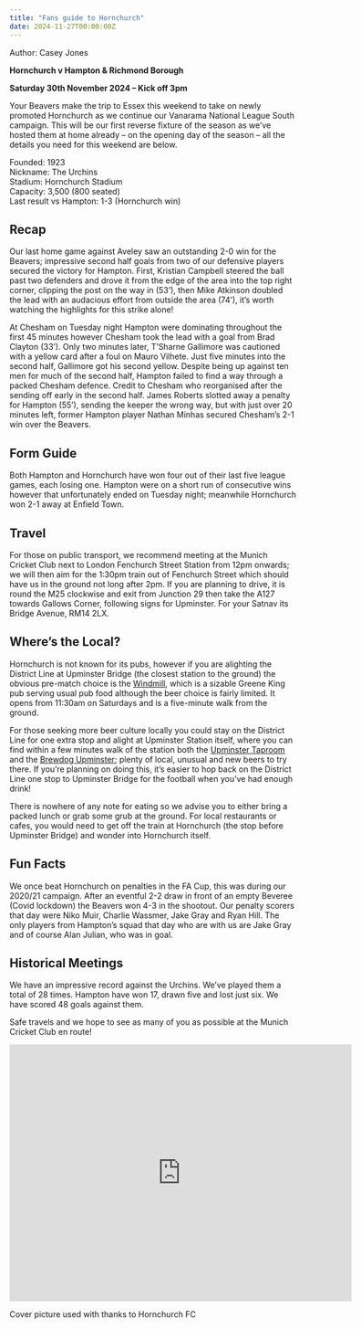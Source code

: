 ```yaml
---
title: "Fans guide to Hornchurch"
date: 2024-11-27T00:00:00Z
---
```


Author: Casey Jones

**Hornchurch v Hampton & Richmond Borough**

**Saturday 30th November 2024 – Kick off 3pm**

Your Beavers make the trip to Essex this weekend to take on newly promoted Hornchurch as we continue our Vanarama National League South campaign.  This will be our first reverse fixture of the season as we’ve hosted them at home already – on the opening day of the season – all the details you need for this weekend are below.

Founded: 1923 <br>
Nickname: The Urchins<br>
Stadium: Hornchurch Stadium<br>
Capacity: 3,500 (800 seated)<br>
Last result vs Hampton: 1-3 (Hornchurch win)

## Recap
Our last home game against Aveley saw an outstanding 2-0 win for the Beavers; impressive second half goals from two of our defensive players secured the victory for Hampton. First, Kristian Campbell steered the ball past two defenders and drove it from the edge of the area into the top right corner, clipping the post on the way in (53’), then Mike Atkinson doubled the lead with an audacious effort from outside the area (74’), it’s worth watching the highlights for this strike alone!

At Chesham on Tuesday night Hampton were dominating throughout the first 45 minutes however Chesham took the lead with a goal from Brad Clayton (33’). Only two minutes later, T’Sharne Gallimore was cautioned with a yellow card after a foul on Mauro Vilhete. Just five minutes into the second half, Gallimore got his second yellow. Despite being up against ten men for much of the second half, Hampton failed to find a way through a packed Chesham defence. Credit to Chesham who reorganised after the sending off early in the second half. James Roberts slotted away a penalty for Hampton (55’), sending the keeper the wrong way, but with just over 20 minutes left, former Hampton player Nathan Minhas secured Chesham’s 2-1 win over the Beavers.

## Form Guide
Both Hampton and Hornchurch have won four out of their last five league games, each losing one.  Hampton were on a short run of consecutive wins however that unfortunately ended on Tuesday night; meanwhile Hornchurch won 2-1 away at Enfield Town.

## Travel
For those on public transport, we recommend meeting at the Munich Cricket Club next to London Fenchurch Street Station from 12pm onwards; we will then aim for the 1:30pm train out of Fenchurch Street which should have us in the ground not long after 2pm.  If you are planning to drive, it is round the M25 clockwise and exit from Junction 29 then take the A127 towards Gallows Corner, following signs for Upminster.  For your Satnav its Bridge Avenue, RM14 2LX.

## Where’s the Local?
Hornchurch is not known for its pubs, however if you are alighting the District Line at Upminster Bridge (the closest station to the ground) the obvious pre-match choice is the [Windmill](https://www.greeneking.co.uk/pubs/essex/windmill), which is a sizable Greene King pub serving usual pub food although the beer choice is fairly limited. It opens from 11:30am on Saturdays and is a five-minute walk from the ground.

For those seeking more beer culture locally you could stay on the District Line for one extra stop and alight at Upminster Station itself, where you can find within a few minutes walk of the station both the [Upminster Taproom](https://www.facebook.com/upminstertaproom/?locale=en_GB) and the [Brewdog Upminster](https://drink.brewdog.com/uk/upminster); plenty of local, unusual and new beers to try there. If you’re planning on doing this, it’s easier to hop back on the District Line one stop to Upminster Bridge for the football when you’ve had enough drink!

There is nowhere of any note for eating so we advise you to either bring a packed lunch or grab some grub at the ground. For local restaurants or cafes, you would need to get off the train at Hornchurch (the stop before Upminster Bridge) and wonder into Hornchurch itself.

## Fun Facts
We once beat Hornchurch on penalties in the FA Cup, this was during our 2020/21 campaign. After an eventful 2-2 draw in front of an empty Beveree (Covid lockdown) the Beavers won 4-3 in the shootout.  Our penalty scorers that day were Niko Muir, Charlie Wassmer, Jake Gray and Ryan Hill.  The only players from Hampton’s squad that day who are with us are Jake Gray and of course Alan Julian, who was in goal.

## Historical Meetings
We have an impressive record against the Urchins.  We’ve played them a total of 28 times. Hampton have won 17, drawn five and lost just six.  We have scored 48 goals against them.

Safe travels and we hope to see as many of you as possible at the Munich Cricket Club en route!

<iframe src="https://www.google.com/maps/embed?pb=!1m18!1m12!1m3!1d2480.6406870351316!2d0.23602647662302073!3d51.55648737182459!2m3!1f0!2f0!3f0!3m2!1i1024!2i768!4f13.1!3m3!1m2!1s0x47d8ba54d676e111%3A0x77fd908c10d7fcc3!2sHornchurch%20Stadium!5e0!3m2!1sen!2suk!4v1732739692130!5m2!1sen!2suk" width="600" height="450" style="border:0;" allowfullscreen="" loading="lazy" referrerpolicy="no-referrer-when-downgrade"></iframe>

Cover picture used with thanks to Hornchurch FC